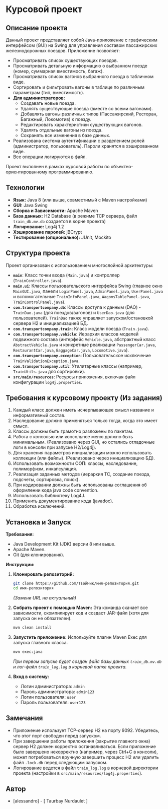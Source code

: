 # Курсовой проект

## Описание проекта

Данный проект представляет собой Java-приложение с графическим интерфейсом (GUI) на Swing для управления составом пассажирских железнодорожных поездов. Приложение позволяет:

*   Просматривать список существующих поездов.
*   Просматривать детальную информацию о выбранном поезде (номер, суммарная вместимость, багаж).
*   Просматривать список вагонов выбранного поезда в табличном виде.
*   Сортировать и фильтровать вагоны в таблице по различным параметрам (тип, вместимость).
*   **Для администраторов:**
    *   Создавать новые поезда.
    *   Удалять существующие поезда (вместе со всеми вагонами).
    *   Добавлять вагоны различных типов (Пассажирский, Ресторан, Багажный, Локомотив) к поезду.
    *   Редактировать характеристики существующих вагонов.
    *   Удалять отдельные вагоны из поезда.
    *   Сохранять все изменения в базе данных.
*   Реализована система аутентификации с разделением ролей (администратор, пользователь). Пароли хранятся в хэшированном виде.
*   Все операции логируются в файл.

Проект выполнен в рамках курсовой работы по объектно-ориентированному программированию.

 <!-- Здесь можно добавить скриншоты основных окон приложения, если хочешь -->
 <!-- Например:
 ![Окно входа](link/to/login_screenshot.png)
 ![Панель администратора](link/to/admin_panel_screenshot.png)
 -->

## Технологии

*   **Язык:** Java 8 (или выше, совместимый с Maven настройками)
*   **GUI:** Java Swing
*   **Сборка и Зависимости:** Apache Maven
*   **База данных:** H2 Database (в режиме TCP сервера, файл `train_db.mv.db` создается в корне проекта)
*   **Логирование:** Log4j 1.2
*   **Хэширование паролей:** jBCrypt
*   **Тестирование (опционально):** JUnit, Mockito

## Структура проекта

Проект организован с использованием многослойной архитектуры:

*   **`main`**: Класс точки входа (`Main.java`) и контроллер (`TrainController.java`).
*   **`main.ui`**: Классы пользовательского интерфейса Swing (главное окно `MainGUI.java`, панели `LoginPanel.java`, `AdminPanel.java`, `UserPanel.java` и вспомогательные `TrainInfoPanel.java`, `WagonsTablePanel.java`, `TrainControlPanel.java`).
*   **`com.transportcompany.db`**: Классы доступа к данным (DAO) - `TrainDao.java` (для поездов/вагонов) и `UserDao.java` (для пользователей). `TrainDao` также управляет запуском/остановкой сервера H2 и инициализацией БД.
*   **`com.transportcompany.train`**: Класс модели поезда (`Train.java`).
*   **`com.transportcompany.vehicle`**: Иерархия классов моделей подвижного состава (интерфейс `Vehicle.java`, абстрактный класс `AbstractVehicle.java` и конкретные реализации `PassengerCar.java`, `RestaurantCar.java`, `BaggageCar.java`, `Locomotive.java`).
*   **`com.transportcompany.exception`**: Пользовательское исключение `TrainValidationException.java`.
*   **`com.transportcompany.util`**: Утилитарные классы (например, `TrainUtils.java` для сортировки).
*   **`src/main/resources`**: Ресурсы приложения, включая файл конфигурации `log4j.properties`.

## Требования к курсовому проекту (Из задания)

1.  Каждый класс должен иметь исчерпывающее смысл название и информативный состав.
2.  Наследование должно применяться только тогда, когда это имеет смысл.
3.  Классы должны быть грамотно разложены по пакетам.
4.  Работа с консолью или консольное меню должно быть минимальным. (Реализовано через GUI, но остались отладочные логи в консоли при запуске H2/Log4j).
5.  Для хранения параметров инициализации можно использовать коллекции (или файлы). (Реализовано через инициализацию БД).
6.  Использовать возможности ООП: классы, наследование, полиморфизм, инкапсуляция.
7.  Реализация заданных методов (иерархия ТС, создание поезда, подсчеты, сортировка, поиск).
8.  При кодировании должны быть использованы соглашения об оформлении кода java code convention.
9.  Использовать библиотеку Log4J.
10. Применить документирование кода (javadoc).
11. Обработка исключений.

## Установка и Запуск

**Требования:**

*   Java Development Kit (JDK) версии 8 или выше.
*   Apache Maven.
*   Git (для клонирования).

**Инструкции:**

1.  **Клонировать репозиторий:**
    ```bash
    git clone https://github.com/ТвойНик/имя-репозитория.git
    cd имя-репозитория
    ```
    *(Замени URL на актуальный)*

2.  **Собрать проект с помощью Maven:**
    Эта команда скачает все зависимости, скомпилирует код и создаст JAR-файл (хотя для запуска он не обязателен).
    ```bash
    mvn clean install
    ```

3.  **Запустить приложение:**
    Используйте плагин Maven Exec для запуска главного класса.
    ```bash
    mvn exec:java
    ```
    *При первом запуске будет создан файл базы данных `train_db.mv.db` и лог-файл `train_log.log` в корневой папке проекта.*

4.  **Вход в систему:**
    *   Логин администратора: `admin`
    *   Пароль администратора: `admin123`
    *   Логин пользователя: `user`
    *   Пароль пользователя: `user123`

## Замечания

*   Приложение использует TCP-сервер H2 на порту 9092. Убедитесь, что этот порт свободен перед запуском.
*   При завершении работы приложения (закрытие главного окна) сервер H2 должен корректно останавливаться. Если приложение было завершено некорректно (например, через Ctrl+C в консоли), может потребоваться вручную завершить процесс H2 или удалить файл `.lock.db` перед следующим запуском.
*   Логирование ведется в файл `train_log.log` в корневой директории проекта (настройки в `src/main/resources/log4j.properties`).

## Автор

*   [alessandro] - [ Taurbay Nurdaulet ]